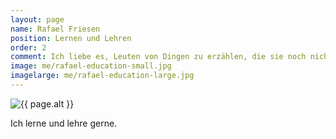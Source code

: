 ```yaml
---
layout: page
name: Rafael Friesen
position: Lernen und Lehren
order: 2
comment: Ich liebe es, Leuten von Dingen zu erzählen, die sie noch nicht kennen.
image: me/rafael-education-small.jpg
imagelarge: me/rafael-education-large.jpg
---
```

<img src="{{ site.url }}/assets/img/{{ page.imagelarge }}" alt="{{ page.alt }}">

Ich lerne und lehre gerne.
